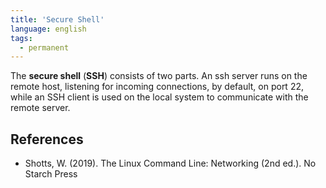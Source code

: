 ```yaml
---
title: 'Secure Shell'
language: english
tags:
  - permanent
---
```



The **secure shell** (**SSH**) consists of two parts. An ssh server runs on the remote host, listening for incoming connections, by default, on port 22, while an SSH client is used on the local system to communicate with the remote server.

## References

- Shotts, W. (2019). <span class="reference-title">The Linux Command Line: Networking (2nd ed.)</span>. No Starch Press
